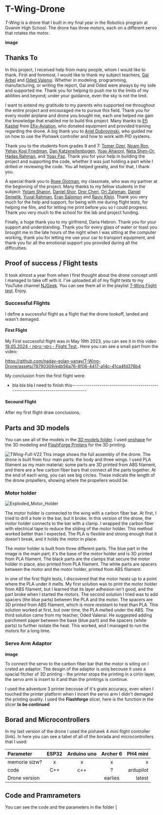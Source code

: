 # T-Wing-Drone
*T-Wing* is a drone that I built in my final year in the Robotics program at Gvanim High School. The drone has three motors, each on a different servo that rotates the motor.

 **image**

## Thanks To
In this project, I received help from many people, whom I would like to thank. First and foremost, I would like to thank my subject teachers, [Gal Arbel](https://github.com/galarb) and [Oded Valensi](). Whether in modeling, programming, manufacturing, or writing the report, Gal and Oded were always by my side and supported me. Thank you for helping to push me to the limits of my abilities and beyond; under your guidance, even the sky is not the limit.

I want to extend my gratitude to my parents who supported me throughout the entire project and encouraged me to pursue this field. Thank you for every model airplane and drone you bought me, each one helped me gain the knowledge that enabled me to build this project. Many thanks to [Efi Kastiel](https://www.linkedin.com/search/results/all/?fetchDeterministicClustersOnly=true&heroEntityKey=urn%3Ali%3Afsd_profile%3AACoAADLQAJUBAUvj69bxqbnr-7TJYAfVfe6obSc&keywords=efi%20kastiel&origin=RICH_QUERY_SUGGESTION&position=0&searchId=0ba67cb9-c28c-4535-bafa-e0ef54953f92&sid=DP1&spellCorrectionEnabled=false) from [Efix-Aviation](https://www.linkedin.com/company/efixaviation/?originalSubdomain=il), who donated equipment and provided training regarding the drone. A big thank you to [Ariel Dubrovinski](), who guided me on how to use the Pixhawk controller and how to work with PID systems.

Thank you to the students from grades 9 and 7: [Tomer Ozer](https://github.com/TomerOzer), [Noam Ron](https://github.com/NoamRon1), [Yehav Kosi Friedman](https://github.com/yahavkosoi), [Dan Katzenellenbogen](https://github.com/Dan-Katzenellenbogen), [Yoav Aharoni](), [Neta Shen-Or](), [Hadas Rahman](), and [Yoav Paz](https://github.com/YoavPaz). Thank you for your help in building the project and supporting the code, whether it was just holding a part while I drilled or reviewing the code. You all helped greatly, and for that, I thank you.

A special thank you to [Roee Glotman](https://github.com/Roee-dev), my classmate, who was my partner at the beginning of the project. Many thanks to my fellow students in the subject: [Yotam Sharon](), [Daniel Shor](), [Dror Chen](), [Ori Zalgman](), [Daniel Semelik](https://github.com/DanielSmelik), [Yuval Rahman](), [Eran Salomon]() and [Raviv Klein](https://github.com/raviviviviv). Thank you very much for the help and support, for being with me during flight tests, for helping me film, and for letting me print before you so I could progress. Thank you very much to the school for the lab and project funding.

Finally, a huge thank you to my girlfriend, Daria Hebron. Thank you for your support and understanding. Thank you for every glass of water or toast you brought me in the late hours of the night when I was sitting at the computer working, thank you for letting me use your car to transport equipment, and thank you for all the emotional support you provided during all the difficulties.

## Proof of success / Flight tests
It took almost a year from when I first thought about the drone concept until I managed to take off with it. I've uploaded all of my flight tests to my YouTube channel [NJGeek](https://www.youtube.com/channel/UCFTb9_tvUnTDQ8KEI29btOw). You can see them all in the playlist [T-Wing Flight test](https://youtube.com/playlist?list=PLqjej9Hx4NUbdtqtBohuQlDSfjigC6vUl&si=ENThvdS27YvLaflj). Enjoy.

### Successful Flights
I define a successful flight as a flight that the drone tookoff, landed and wasn't demaged.
#### First Flight
My First successful flight was in May 19th 2023, you can see it in this video [ניסויי טיסה - 19.05.2024 - Flight Test
](https://youtu.be/v9YFX8xqOcs). Here you can see a small part from the video:

https://github.com/nadav-golan-yanay/T-Wing-Drone/assets/78790309/edb56a76-8f06-4417-a14c-41ca4fd376b4

My conclusion from the first flight were:
- bla bla bla I need to finish this----------------------------------------------------------------------------------


#### Secound Flight
After my first flight draw conclusions,



## Parts and 3D models
You can see all of the models in the [3D models folder](https://github.com/nadav-golan-yanay/T-Wing-Drone/tree/0b038b9dfee622c4904f3aa1510728cdbde3ab1c/V22%20full%20assembly%203D%20files).
I used [onshape](https://www.onshape.com/en/) for the 3D modeling and [FlashForge Printers](https://flashforge.com/) for the 3D printing.

![TWing-Full-V22](https://github.com/nadav-golan-yanay/T-Wing-Drone/assets/78790309/63dcac5a-7471-424a-bd80-f48f89bf449f)
This image shows the full assembly of the drone. The drone is built from four main parts: the body and three wings. I used PLA filament as my main material; some parts are 3D printed from ABS filament, and there are a few carbon fiber bars that connect all the parts together. At the end of each wing, you can see big circles. These indicate the length of the drone propellers, showing where the propellers would be.

### Motor holder
![Exploded_Motor_Holder](https://github.com/nadav-golan-yanay/T-Wing-Drone/assets/78790309/eb4dbcce-7ec2-4fd4-9dbd-57e81f796824)

The motor holder is connected to the wing with a carbon fiber bar. At first, I tried to drill a hole in the bar, but it broke. In this version of the drone, the motor holder connects to the bar with a clamp. I wrapped the carbon fiber with electrical tape to reduce the sliding of the motor holder. This method worked better than I expected. The PLA is flexible and strong enough that it doesn't break, and it holds the motor in place.

The motor holder is built from three different parts. The blue part in the image is the main part; it's the base of the motor holder and is 3D printed from PLA filament. The black parts are the clamps that secure the motor holder in place, also printed from PLA filament. The white parts are spacers between the motor and the motor holder, printed from ABS filament.

In one of the first flight tests, I discovered that the motor heats up to a point where the PLA under it melts. My first solution was to print the motor holder from ABS filament, but I learned that its layer adhesion isn't good, and the part broke when I started the motors. The second solution I tried was to add spacers (the blue parts) between the PLA and the motor. The spacers are 3D printed from ABS filament, which is more resistant to heat than PLA. This solution worked at first, but over time, the PLA melted under the ABS. The third solution came from my teacher, Oded Valensi. He suggested adding parchment paper between the base (blue part) and the spacers (white parts) to further isolate the heat. This worked, and I managed to run the motors for a long time.

### Servo Arm Adaptor
**image**

To connect the servo to the carbon fiber bar that the motor is siting on I crated an adaptor. The desgin of the adaptor is uniq becouse it uses a spacial fitcher of 3D printing - the printer stops the printing in a cirtin layer, the servo arm is insert to it and than the printings is continue.

I used the adventure 3 printer becouse of it's grate accuracy, even when I touched the printer platform when I incert the servo arm I didn't demaged the printing quality. I used the **Flashforge** slicer, here is the function in the slicer **to be continued**


## Borad and Microcontrollers

In my last version of the drone I used the pixhawk 4 mini flight controller (link).
In here you can see a tabel of all of the borada and microcontrollers that I used:

Parameter | ESP32 | Arduino uno | Archer 6 | PH4 mini
| :--- | :---: | :---: | :---: | ---: |
memorie sizw?|x|x|x|x
code |C++|c++|?|ardupilot
Drone version|||earlies|latest

## Code and Pramrameters

You can see the code and the parameters in the folder [
